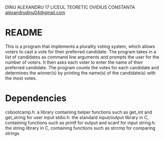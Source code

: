 DINU ALEXANDRU 17 LICEUL TEORETIC OVIDIUS CONSTANTA alexandrudinu04@gmail.com
# README
This is a program that implements a plurality voting system, which allows voters to cast a vote for their preferred candidate.
The program takes in a list of candidates as command line arguments and prompts the user for the number of voters. It then asks each voter to enter the 
name of their preferred candidate. The program counts the votes for each candidate and determines the winner(s) by printing the name(s) of the candidate(s)
with the most votes.

# Dependencies
 csbootcamp.h: a library containing helper functions such as get_int and get_string for user input
stdio.h: the standard input/output library in C, containing functions such as printf for output and scanf for input
string.h: the string library in C, containing functions such as strcmp for comparing strings
